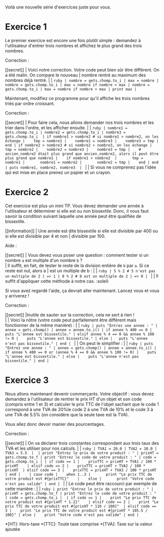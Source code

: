 Voilà une nouvelle série d'exercices juste pour vous.

# Exercice 1

Le premier exercice est encore une fois plutôt simple : demandez à l'utilisateur d'entrer trois nombres et affichez le plus grand des trois nombres.

Correction :

[[secret]]
| Voici notre correction. Votre code peut bien sûr être différent. On a été malin. On compare le nouveau 
| nombre rentré au maximum des nombres déjà rentré. 
|
| ```ruby
| nombre = gets.chomp.to_i
| max = nombre
| nombre = gets.chomp.to_i
| max = nombre if nombre > max
| nombre = gets.chomp.to_i
| max = nombre if nombre > max
| print max
|```

Maintenant, modifiez ce programme pour qu'il affiche les trois nombres triés par ordre croissant.

Correction :

[[secret]]
| Pour faire cela, nous allons demander nos trois nombres et les trier dans l'ordre, et les afficher ensuite.
| 
| ```ruby
| nombre1 = gets.chomp.to_i
| nombre2 = gets.chomp.to_i
| nombre3 = gets.chomp.to_i 
| if nombre1 > nombre2 # si nombre1 > nombre2, on les échange
|    tmp = nombre1
|    nombre1 = nombre3
|    nombre3 = tmp
| end
| if nombre2 > nombre3 # si nombre2 > nombre3, on les échange
|    tmp = nombre2
|    nombre2 = nombre3
|    nombre3 = tmp
|    # ancien_nombre2 était plus grand que ancien_nombre2, alors il peut être plus grand que nombre1
|    if nombre1 > nombre2 
|       tmp = nombre1
|       nombre1 = nombre2
|       nombre2 = tmp
|    end
| end
| puts nombre1, nombre2, nombre3 
| ```
| 
| Si vous ne comprenez pas l'idée qui est mise en place prenez un papier et un crayon. 

# Exercice 2

Cet exercice est plus un mini TP. Vous devez demander une année à l'utilisateur et déterminer si elle est ou non bissextile. Donc, il vous faut savoir la condition suivant laquelle une année peut être qualifiée de bissextile.

[[information]]
| Une année est dite bissextile si elle est divisible par $400$ ou si elle est divisible par $4$ et non 
| divisible par $100$.

 Aide :

[[secret]]
| Vous devez vous poser une question : comment tester si un nombre `a` est multiple d'un nombre `b` ?  
| Il suffit, en fait, de tester le reste de la division entière de `b` par `a`. Si ce reste est nul, alors a | est un multiple de b :
|
| ```ruby
| 5 % 2 # 5 n'est pas un multiple de 2
| => 1
| 8 % 2 # 8 est un multiple de 2
| => 0
| ```
|
| Il suffit d'appliquer cette méthode à notre cas. :soleil:

Si vous avez regardé l'aide, ça devrait aller maintenant. Lancez vous et vous y arriverez !

Correction :

[[secret]]
|Inutile de sauter sur la correction, cela ne sert à rien !  
|
| Voici la nôtre (votre code peut parfaitement être différent mais fonctionner de la même manière) :
|
| ```ruby
| puts "Entrez une annee : "
| annee = gets.chomp()
| annee = annee.to_i()
| if annee % 400 == 0
|    puts "L'annee est bissextile."
| elsif annee % 4 == 0 && annee % 100 != 0
|    puts "L'annee est bissextile."
| else
|   puts "L'annee n'est pas bissextile."
| end
| ```
|
| On peut le simplifier :
| 
| ```ruby
| puts "Entrez une annee : "
| annee = gets.chomp()
| annee = annee.to_i()
| if annee % 400 == 0 or (annee % 4 == 0 && annee % 100 != 0)
|    puts "L'annee est bissextile."
| else
|    puts "L'annee n'est pas bissextile."
| end
|```

# Exercice 3

Nous allons maintenant devenir commerçants. Votre objectif : vous devez demandez à l'utilisateur de rentrer le prix HT d'un objet et son code (compris entre $1$ et $3$) et calculer le prix TTC de l'objet sachant que le code $1$ correspond à une TVA de $20\%$le code $2$ à une TVA de $10\%$ et le code $3$ à une TVA de $5.5\%$ (on considère que la seule taxe est la TVA). 

Vous allez donc devoir manier des pourcentages.

Correction :

[[secret]]
| On va déclarer trois constantes correspondant aux trois taux des TVA et les utiliser pour nos calculs. 
|
| ```ruby
| TVA1 = 20.0
| TVA2 = 10.0
| TVA3 = 5.5 
| 
| print "Entrez le prix de votre produit : "
| prixHT = gets.chomp.to_f
| print "Entrez le code de votre produit : "
| code = gets.chomp.to_i
|
| if code == 1
|    prixTTC = prixHT + TVA1 / 100 * prixHT   
| elsif code == 2
|    prixTTC = prixHT + TVA2 / 100 * prixHT 
| elsif code == 3
|    prixTTC = prixHT + TVA3 / 100 * prixHT
| end
|   
| case code
|    when 1..3
|       print "Le prix TTC de votre produit est #{prixTTC}"   
|    else
|       print "Votre code n'est pas valide"
| end
| ```
| 
| Le code peut être raccourci par exemple de cette manière :
|
| ```ruby
| print "Entrez le prix de votre produit : "
| prixHT = gets.chomp.to_f
| print "Entrez le code de votre produit : "
| code = gets.chomp.to_i
| 
| if code == 1
|    print "Le prix TTC de votre produit est #{prixHT * 1.2}"   
| elsif code == 2
|    print "Le prix TTC de votre produit est #{prixHT * 110 / 100}" 
| elsif code == 3
|    print "Le prix TTC de votre produit est #{prixHT * 105.5 / 100}"
| else
|    print "Votre code n'est pas valide"
| end
| ```

*[HT]: Hors-taxe
*[TTC]: Toute taxe comprise
*[TVA]: Taxe sur la valeur ajoutée